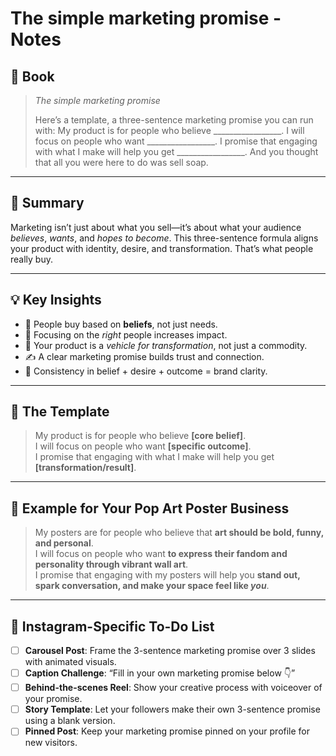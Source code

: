 # The simple marketing promise - Notes
## 📔 **Book**

>_The simple marketing promise_
>
>Here’s a template, a three-sentence marketing promise you can run with: My product is for people who believe _________________. I will focus on people who want _________________. I promise that engaging with what I make will help you get _________________. And you thought that all you were here to do was sell soap.

---
## **🧠 Summary**  
Marketing isn’t just about what you sell—it’s about what your audience _believes_, _wants_, and _hopes to become_. This three-sentence formula aligns your product with identity, desire, and transformation. That’s what people really buy.

---
## **💡 Key Insights**

- 🧠 People buy based on **beliefs**, not just needs.
- 🎯 Focusing on the _right_ people increases impact.
- 🔄 Your product is a _vehicle for transformation_, not just a commodity.
- ✍️ A clear marketing promise builds trust and connection.
- 🧩 Consistency in belief + desire + outcome = brand clarity.

---
## **📜 The Template**

> My product is for people who believe **[core belief]**.  
> I will focus on people who want **[specific outcome]**.  
> I promise that engaging with what I make will help you get **[transformation/result]**.

---
## **🎨 Example for Your Pop Art Poster Business**

> My posters are for people who believe that **art should be bold, funny, and personal**.  
> I will focus on people who want **to express their fandom and personality through vibrant wall art**.  
> I promise that engaging with my posters will help you **stand out, spark conversation, and make your space feel like _you_**.

---
## **📱 Instagram-Specific To-Do List**
  
- [ ] **Carousel Post**: Frame the 3-sentence marketing promise over 3 slides with animated visuals.
- [ ] **Caption Challenge**: “Fill in your own marketing promise below 👇”
- [ ] **Behind-the-scenes Reel**: Show your creative process with voiceover of your promise.
- [ ] **Story Template**: Let your followers make their own 3-sentence promise using a blank version.
- [ ] **Pinned Post**: Keep your marketing promise pinned on your profile for new visitors.